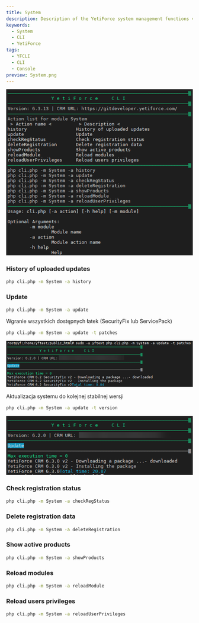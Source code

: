 ```yaml
---
title: System
description: Description of the YetiForce system management functions via CLI
keywords:
  - System
  - CLI
  - YetiForce
tags:
  - YFCLI
  - CLI
  - Console
preview: System.png
---
```


![System CLI](System.png)

### History of uploaded updates

```bash
php cli.php -m System -a history
```

### Update

```bash
php cli.php -m System -a update
```

Wgranie wszystkich dostępnych łatek (SecurityFix lub ServicePack)

```bash
php cli.php -m System -a update -t patches
```

![System CLI](System-1.png)

Aktualizacja systemu do kolejnej stabilnej wersji

```bash
php cli.php -m System -a update -t version
```

![System CLI](System-2.png)

### Check registration status

```bash
php cli.php -m System -a checkRegStatus
```

### Delete registration data

```bash
php cli.php -m System -a deleteRegistration
```

### Show active products

```bash
php cli.php -m System -a showProducts
```

### Reload modules

```bash
php cli.php -m System -a reloadModule
```

### Reload users privileges

```bash
php cli.php -m System -a reloadUserPrivileges
```
